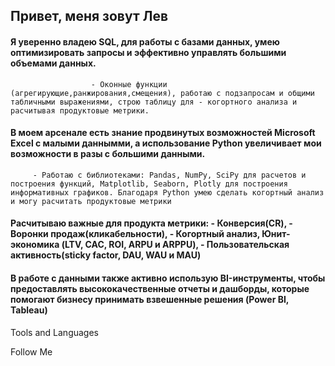## Привет, меня зовут Лев

#### Я уверенно владею SQL, для работы с базами данных, умею оптимизировать запросы и эффективно управлять большими объемами данных.
                      - Оконные функции (агрегирующие,ранжирования,смещения), работаю с подзапросам и общими табличными выражениями, строю таблицу для - когортного анализа и расчитывая продуктовые метрики.

#### В моем арсенале есть знание продвинутых возможностей Microsoft Excel с малыми даннымми, а использование Python увеличивает мои возможности в разы с большими данными. 
         - Работаю с библиотеками: Pandas, NumPy, SciPy для расчетов и построения функций, Matplotlib, Seaborn, Plotly для построения информативных графиков. Благодаря Python умею сделать когортный анализ и могу расчитать продуктовые метрики

#### Расчитываю важные для продукта метрики: - Конверсия(CR), - Воронки продаж(кликабельности), - Когортный анализ, Юнит-экономика (LTV, CAC, ROI, ARPU и ARPPU), - Пользовательская активность(sticky factor, DAU, WAU и MAU)

#### В работе с данными также активно использую BI-инструменты, чтобы предоставлять высококачественные отчеты и дашборды, которые помогают бизнесу принимать взвешенные решения (Power BI, Tableau)


Tools and Languages


Follow Me
